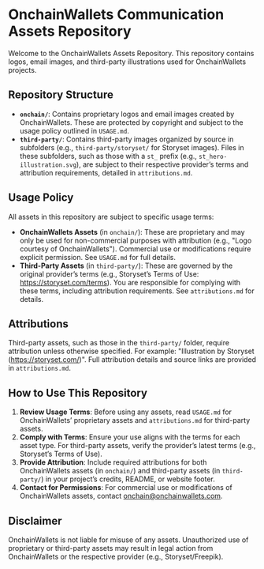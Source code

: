 # OnchainWallets Communication Assets Repository

Welcome to the OnchainWallets Assets Repository. This repository contains logos, email images, and third-party illustrations used for OnchainWallets projects.

## Repository Structure
- **`onchain/`**: Contains proprietary logos and email images created by OnchainWallets. These are protected by copyright and subject to the usage policy outlined in `USAGE.md`.
- **`third-party/`**: Contains third-party images organized by source in subfolders (e.g., `third-party/storyset/` for Storyset images). Files in these subfolders, such as those with a `st_` prefix (e.g., `st_hero-illustration.svg`), are subject to their respective provider’s terms and attribution requirements, detailed in `attributions.md`.

## Usage Policy
All assets in this repository are subject to specific usage terms:
- **OnchainWallets Assets** (in `onchain/`): These are proprietary and may only be used for non-commercial purposes with attribution (e.g., "Logo courtesy of OnchainWallets"). Commercial use or modifications require explicit permission. See `USAGE.md` for full details.
- **Third-Party Assets** (in `third-party/`): These are governed by the original provider’s terms (e.g., Storyset’s Terms of Use: https://storyset.com/terms). You are responsible for complying with these terms, including attribution requirements. See `attributions.md` for details.

## Attributions
Third-party assets, such as those in the `third-party/` folder, require attribution unless otherwise specified. For example: "Illustration by Storyset (https://storyset.com/)". Full attribution details and source links are provided in `attributions.md`.

## How to Use This Repository
1. **Review Usage Terms**: Before using any assets, read `USAGE.md` for OnchainWallets’ proprietary assets and `attributions.md` for third-party assets.
2. **Comply with Terms**: Ensure your use aligns with the terms for each asset type. For third-party assets, verify the provider’s latest terms (e.g., Storyset’s Terms of Use).
3. **Provide Attribution**: Include required attributions for both OnchainWallets assets (in `onchain/`) and third-party assets (in `third-party/`) in your project’s credits, README, or website footer.
4. **Contact for Permissions**: For commercial use or modifications of OnchainWallets assets, contact onchain@onchainwallets.com.

## Disclaimer
OnchainWallets is not liable for misuse of any assets. Unauthorized use of proprietary or third-party assets may result in legal action from OnchainWallets or the respective provider (e.g., Storyset/Freepik).
